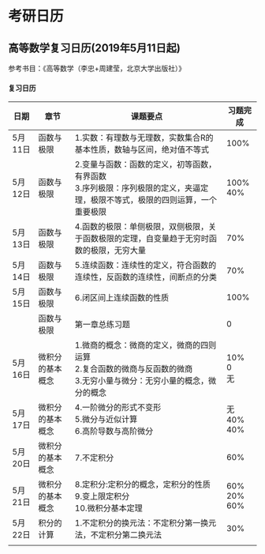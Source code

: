 # 考研日历

## 高等数学复习日历(2019年5月11日起)

参考书目：《高等数学（李忠+周建莹，北京大学出版社）》

#### 复习日历

| 日期    | 章节             | 课题要点                                                     | 习题完成              |
| ------- | ---------------- | ------------------------------------------------------------ | --------------------- |
| 5月11日 | 函数与极限       | 1.实数：有理数与无理数，实数集合R的基本性质，数轴与区间，绝对值不等式 | 100%                  |
| 5月12日 | 函数与极限       | 2.变量与函数：函数的定义，初等函数，有界函数<br />3.序列极限：序列极限的定义，夹逼定理，极限不等式，极限的四则运算，一个重要极限 | 100%<br />40%         |
| 5月13日 | 函数与极限       | 4.函数的极限：单侧极限，双侧极限，关于函数极限的定理，自变量趋于无穷时函数的极限，无穷大量 | 70%                   |
| 5月14日 | 函数与极限       | 5.连续函数：连续性的定义，符合函数的连续性，反函数的连续性，间断点的分类 | 70%                   |
| 5月15日 | 函数与极限       | 6.闭区间上连续函数的性质                                     | 100%                  |
|         | 函数与极限       | 第一章总练习题                                               | 0                     |
| 5月16日 | 微积分的基本概念 | 1.微商的概念：微商的定义，微商的四则运算<br />2.复合函数的微商与反函数的微商<br />3.无穷小量与微分：无穷小量的概念，微分的概念 | 10%<br />0<br />无    |
| 5月17日 | 微积分的基本概念 | 4.一阶微分的形式不变形<br />5.微分与近似计算<br />6.高阶导数与高阶微分 | 无<br />40%<br />40%  |
| 5月20日 | 微积分的基本概念 | 7.不定积分                                                   | 60%                   |
| 5月21日 | 微积分的基本概念 | 8.定积分:定积分的概念，定积分的性质<br />9.变上限定积分<br />10.微积分基本定理 | 60%<br />20%<br />60% |
| 5月22日 | 积分的计算       | 1.不定积分的换元法：不定积分第一换元法，不定积分第二换元法   | 30%                   |
|         |                  |                                                              |                       |


